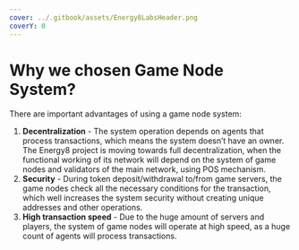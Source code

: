 ```yaml
---
cover: ../.gitbook/assets/Energy8LabsHeader.png
coverY: 0
---
```


# Why we chosen Game Node System?

There are important advantages of using a game node system:

1. **Decentralization** - The system operation depends on agents that process transactions, which means the system doesn’t have an owner. The Energy8 project is moving towards full decentralization, when the functional working of its network will depend on the system of game nodes and validators of the main network, using POS mechanism.
2. **Security** - During token deposit/withdrawal to/from game servers, the game nodes check all the necessary conditions for the transaction, which well increases the system security without creating unique addresses and other operations.
3. **High transaction speed** - Due to the huge amount of servers and players, the system of game nodes will operate at high speed, as a huge count of agents will process transactions.
